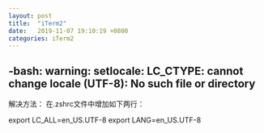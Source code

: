 ```yaml
---
layout: post
title:  "iTerm2"
date:   2019-11-07 19:10:19 +0800
categories: iTerm2
---
```


-bash: warning: setlocale: LC_CTYPE: cannot change locale (UTF-8): No such file or directory
---

解决方法：
在.zshrc文件中增加如下两行：

export LC_ALL=en_US.UTF-8
export LANG=en_US.UTF-8